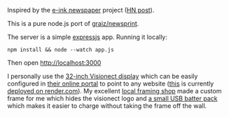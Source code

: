 Inspired by the [e-ink newspaper](https://github.com/mmicire/nyt2png) project ([HN post](https://news.ycombinator.com/item?id=26611371)).

This is a pure node.js port of [graiz/newsprint](https://github.com/graiz/newsprint).

The server is a simple [expressjs](https://expressjs.com/) app. Running it locally:
```shell
npm install && node --watch app.js
```
Then open <http://localhost:3000>

I personally use the [32-inch Visionect display](https://www.visionect.com/shop/place-play-32/ref/pathikrit/)
which can be easily configured in [their online portal](https://portal.getjoan.com/) to point to any website
([this](http://newswall.onrender.com) is currently [deployed on render.com](https://render.com/docs/deploy-node-express-app)). 
My excellent [local framing shop](https://tenaflycamera.business.site/) 
made a custom frame for me which hides the visionect logo 
and [a small USB batter pack](https://www.amazon.com/gp/product/B09VP41M71/ref=ppx_yo_dt_b_asin_title_o00_s00?ie=UTF8&th=1) which makes it easier to charge without taking the frame off the wall. 
